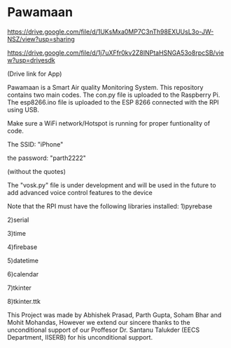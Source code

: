 # Pawamaan

https://drive.google.com/file/d/1UKsMxa0MP7C3nTh98EXUUsL3o-JW-NSZ/view?usp=sharing

https://drive.google.com/file/d/1j7uXFfr0kv2Z8INPtaHSNGA53o8rpcSB/view?usp=drivesdk

(Drive link for App)

Pawamaan is a Smart Air quality Monitoring System.
This repository contains two main codes.
The con.py file is uploaded to the Raspberry Pi.
The esp8266.ino file is uploaded to the ESP 8266 connected with the RPI using USB.

Make sure a WiFi network/Hotspot is running for proper funtionality of code.

The SSID: "iPhone"

the password: "parth2222"

(without the quotes)

The "vosk.py" file is under development and will be used in the future to add advanced voice control features to the device

Note that the RPI must have the following libraries installed:
1)pyrebase

2)serial

3)time

4)firebase

5)datetime

6)calendar

7)tkinter

8)tkinter.ttk









This Project was made by Abhishek Prasad, Parth Gupta, Soham Bhar and Mohit Mohandas, However we extend our sincere thanks to the unconditional support of our Proffesor Dr. Santanu Talukder (EECS Department, IISERB) for his unconditional support.


